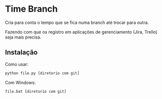 
# Time Branch

Cria para conta o tempo que se fica numa branch até trocar para outra.

Fazendo com que os registro em aplicações de gerenciamento (Jira, Trello) seja mais precisa.


## Instalação

Como usar:

```bash
python file.py [diretorio com git]
```
Com Windows:
```
file.bat [diretorio com git]
```



